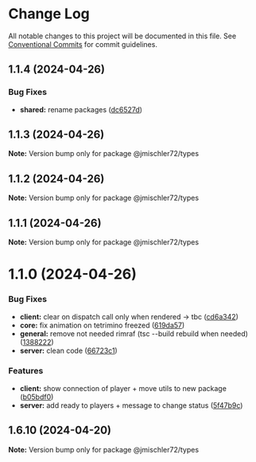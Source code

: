 # Change Log

All notable changes to this project will be documented in this file.
See [Conventional Commits](https://conventionalcommits.org) for commit guidelines.

## 1.1.4 (2024-04-26)

### Bug Fixes

* **shared:** rename packages ([dc6527d](https://github.com/jmischler72/tetrarena/commit/dc6527d165dcb5d9d68f9eb3951bea06da1b37cb))

## 1.1.3 (2024-04-26)

**Note:** Version bump only for package @jmischler72/types

## 1.1.2 (2024-04-26)

**Note:** Version bump only for package @jmischler72/types

## 1.1.1 (2024-04-26)

**Note:** Version bump only for package @jmischler72/types

# 1.1.0 (2024-04-26)

### Bug Fixes

- **client:** clear on dispatch call only when rendered -> tbc ([cd6a342](https://github.com/jmischler72/tetrarena/commit/cd6a342960c1e4ebd650592ef9913eaf901ff029))
- **core:** fix animation on tetrimino freezed ([619da57](https://github.com/jmischler72/tetrarena/commit/619da57e3373e05661db05e874f452739203b3b4))
- **general:** remove not needed rimraf (tsc --build rebuild when needed) ([1388222](https://github.com/jmischler72/tetrarena/commit/1388222a2009d7b1ff55216c8763af6a95c352b0))
- **server:** clean code ([66723c1](https://github.com/jmischler72/tetrarena/commit/66723c1933a13dea941d7a73fb5927c6f0f1dea4))

### Features

- **client:** show connection of player + move utils to new package ([b05bdf0](https://github.com/jmischler72/tetrarena/commit/b05bdf0fe26b33204faadbbdfc27238f47ea3092))
- **server:** add ready to players + message to change status ([5f47b9c](https://github.com/jmischler72/tetrarena/commit/5f47b9c08465d1100d0ce9ec7b7ed69acba2c3bd))

## 1.6.10 (2024-04-20)

**Note:** Version bump only for package @jmischler72/types
